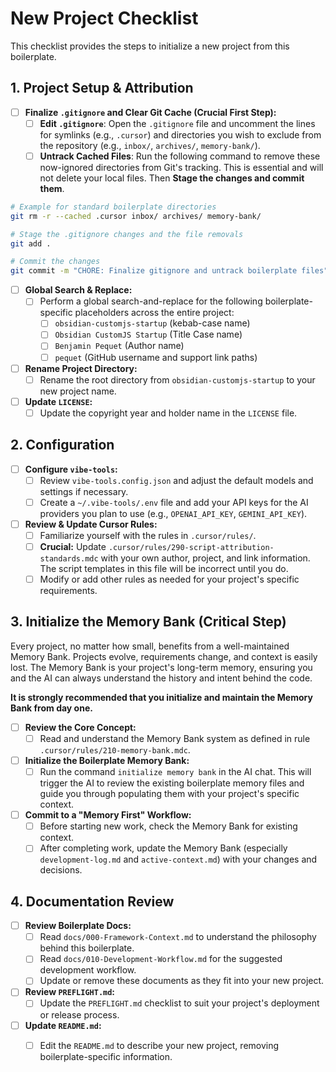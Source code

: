 # New Project Checklist

This checklist provides the steps to initialize a new project from this boilerplate.

## 1. Project Setup & Attribution

- [ ] **Finalize `.gitignore` and Clear Git Cache (Crucial First Step):**
  - [ ] **Edit `.gitignore`**: Open the `.gitignore` file and uncomment the lines for symlinks (e.g., `.cursor`) and directories you wish to exclude from the repository (e.g., `inbox/`, `archives/`, `memory-bank/`).
  - [ ] **Untrack Cached Files**: Run the following command to remove these now-ignored directories from Git's tracking. This is essential and will not delete your local files. Then **Stage the changes and commit them**.

```bash
# Example for standard boilerplate directories
git rm -r --cached .cursor inbox/ archives/ memory-bank/

# Stage the .gitignore changes and the file removals
git add .

# Commit the changes
git commit -m "CHORE: Finalize gitignore and untrack boilerplate files"
```

- [ ] **Global Search & Replace:**
  - [ ] Perform a global search-and-replace for the following boilerplate-specific placeholders across the entire project:
    - [ ] `obsidian-customjs-startup` (kebab-case name)
    - [ ] `Obsidian CustomJS Startup` (Title Case name)
    - [ ] `Benjamin Pequet` (Author name)
    - [ ] `pequet` (GitHub username and support link paths)
- [ ] **Rename Project Directory:**
  - [ ] Rename the root directory from `obsidian-customjs-startup` to your new project name.
- [ ] **Update `LICENSE`:**
  - [ ] Update the copyright year and holder name in the `LICENSE` file.

## 2. Configuration

- [ ] **Configure `vibe-tools`:**
  - [ ] Review `vibe-tools.config.json` and adjust the default models and settings if necessary.
  - [ ] Create a `~/.vibe-tools/.env` file and add your API keys for the AI providers you plan to use (e.g., `OPENAI_API_KEY`, `GEMINI_API_KEY`).
- [ ] **Review & Update Cursor Rules:**
  - [ ] Familiarize yourself with the rules in `.cursor/rules/`.
  - [ ] **Crucial:** Update `.cursor/rules/290-script-attribution-standards.mdc` with your own author, project, and link information. The script templates in this file will be incorrect until you do.
  - [ ] Modify or add other rules as needed for your project's specific requirements.

## 3. Initialize the Memory Bank (Critical Step)

Every project, no matter how small, benefits from a well-maintained Memory Bank. Projects evolve, requirements change, and context is easily lost. The Memory Bank is your project's long-term memory, ensuring you and the AI can always understand the history and intent behind the code.

**It is strongly recommended that you initialize and maintain the Memory Bank from day one.**

- [ ] **Review the Core Concept:**
  - [ ] Read and understand the Memory Bank system as defined in rule `.cursor/rules/210-memory-bank.mdc`.
- [ ] **Initialize the Boilerplate Memory Bank:**
  - [ ] Run the command `initialize memory bank` in the AI chat. This will trigger the AI to review the existing boilerplate memory files and guide you through populating them with your project's specific context.
- [ ] **Commit to a "Memory First" Workflow:**
  - [ ] Before starting new work, check the Memory Bank for existing context.
  - [ ] After completing work, update the Memory Bank (especially `development-log.md` and `active-context.md`) with your changes and decisions.

## 4. Documentation Review

- [ ] **Review Boilerplate Docs:**
  - [ ] Read `docs/000-Framework-Context.md` to understand the philosophy behind this boilerplate.
  - [ ] Read `docs/010-Development-Workflow.md` for the suggested development workflow.
  - [ ] Update or remove these documents as they fit into your new project.
- [ ] **Review `PREFLIGHT.md`:**
  - [ ] Update the `PREFLIGHT.md` checklist to suit your project's deployment or release process.
- [ ] **Update `README.md`:**
  - [ ] Edit the `README.md` to describe your new project, removing boilerplate-specific information.

